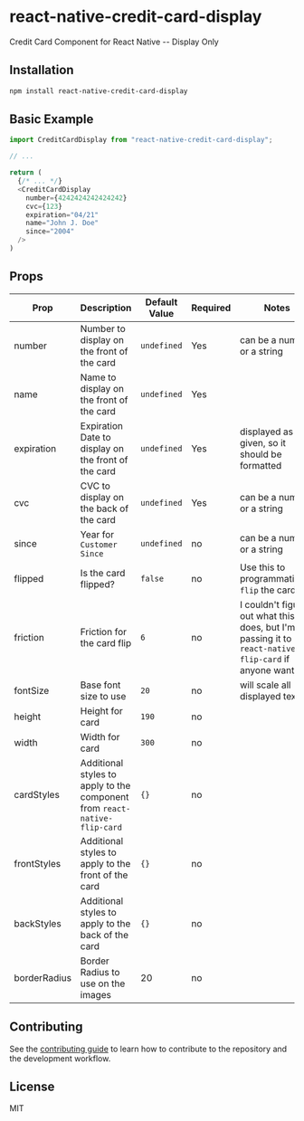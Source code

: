 # react-native-credit-card-display

Credit Card Component for React Native -- Display Only

## Installation

```sh
npm install react-native-credit-card-display
```

## Basic Example

```js
import CreditCardDisplay from "react-native-credit-card-display";

// ...

return (
  {/* ... */}
  <CreditCardDisplay
    number={4242424242424242}
    cvc={123}
    expiration="04/21"
    name="John J. Doe"
    since="2004"
  />
)
```

## Props

| Prop         | Description                                                               | Default Value | Required | Notes                                                                                                        |
| ------------ | ------------------------------------------------------------------------- | ------------- | -------- | ------------------------------------------------------------------------------------------------------------ |
| number       | Number to display on the front of the card                                | `undefined`   | Yes      | can be a number or a string                                                                                  |
| name         | Name to display on the front of the card                                  | `undefined`   | Yes      |                                                                                                              |
| expiration   | Expiration Date to display on the front of the card                       | `undefined`   | Yes      | displayed as given, so it should be formatted                                                                |
| cvc          | CVC to display on the back of the card                                    | `undefined`   | Yes      | can be a number or a string                                                                                  |
| since        | Year for `Customer Since`                                                 | `undefined`   | no       | can be a number or a string                                                                                  |
| flipped      | Is the card flipped?                                                      | `false`       | no       | Use this to programmatically `flip` the card.                                                                |
| friction     | Friction for the card flip                                                | `6`           | no       | I couldn't figure out what this does, but I'm just passing it to `react-native-flip-card` if anyone wants it |
| fontSize     | Base font size to use                                                     | `20`          | no       | will scale all displayed text                                                                                |
| height       | Height for card                                                           | `190`         | no       |                                                                                                              |
| width        | Width for card                                                            | `300`         | no       |                                                                                                              |
| cardStyles   | Additional styles to apply to the component from `react-native-flip-card` | `{}`          | no       |                                                                                                              |
| frontStyles  | Additional styles to apply to the front of the card                       | `{}`          | no       |                                                                                                              |
| backStyles   | Additional styles to apply to the back of the card                        | `{}`          | no       |                                                                                                              |
| borderRadius | Border Radius to use on the images                                        | 20            | no       |                                                                                                              |

## Contributing

See the [contributing guide](CONTRIBUTING.md) to learn how to contribute to the repository and the development workflow.

## License

MIT
